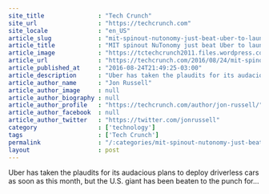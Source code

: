 ```yaml
---
site_title               : "Tech Crunch"
site_url                 : "https://techcrunch.com"
site_locale              : "en_US"
article_slug             : "mit-spinout-nutonomy-just-beat-uber-to-launch-the-worlds-first-self-driving-taxi"
article_title            : "MIT spinout NuTonomy just beat Uber to launch the world’s first self-driving taxi"
article_image            : "https://tctechcrunch2011.files.wordpress.com/2016/05/nutonomy.jpg?w=764&h=400&crop=1"
article_url              : "https://techcrunch.com/2016/08/24/mit-spinout-nutonomy-just-beat-uber-to-launch-the-worlds-first-self-driving-taxi/"
article_published_at     : "2016-08-24T21:49:25-03:00"
article_description      : "Uber has taken the plaudits for its audacious plans to deploy driverless cars as soon as this month, but the U.S. giant has been beaten to the punch for..."
article_author_name      : "Jon Russell"
article_author_image     : null
article_author_biography : null
article_author_profile   : "https://techcrunch.com/author/jon-russell/"
article_author_facebook  : null
article_author_twitter   : "https://twitter.com/jonrussell"
category                 : ['technology']
tags                     : ['Tech Crunch']
permalink                : "/:categories/mit-spinout-nutonomy-just-beat-uber-to-launch-the-worlds-first-self-driving-taxi/"
layout                   : post
---
```


Uber has taken the plaudits for its audacious plans to deploy driverless cars as soon as this month, but the U.S. giant has been beaten to the punch for...
